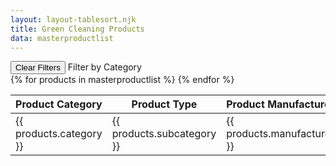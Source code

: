 ```yaml
---
layout: layout-tablesort.njk
title: Green Cleaning Products
data: masterproductlist
---
```

<div class="flex-row">
<button type="reset" id="test" class="border border-solid border-black p-4 m-4">Clear Filters</button>
<label for="filter1"> Filter by Category </label><span class="filter1 border border-solid border-black p-2 m-2"></span> </div>



<table id="example" class="display">
<thead class="">
<tr>
<th>Product Category </th> 
<th>Product Type</th>
<th>Product Manufacturer</th>
<th>Product Name</th>
<th>Meets Standard</th>
</tr>
</thead>
<tbody>
{% for products in masterproductlist %}
<tr> 
<td>{{ products.category }}</td>
<td>{{ products.subcategory }}</td>
<td>{{ products.manufacturer }}</td>
<td><a href="green-products/{{ products.productID }}/{{ products.category | slug }}/{{ products.manufacturer | slug }}/{{ products.product | slug }}/">{{ products.product }}</a></td>
<td>{{ products.standard }}</td>
</tr>
{% endfor %}
</tbody>
<tfoot>
<tr>
<td></td>
<td></td>
<td></td>
<td></td>
<td></td>
</tr>
</tfoot>
</table>



